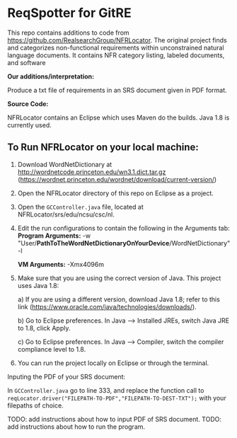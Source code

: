 ReqSpotter for GitRE
==========
This repo contains additions to code from https://github.com/RealsearchGroup/NFRLocator. 
The original project finds and categorizes non-functional requirements within unconstrained natural language documents. It contains NFR category listing, labeled documents, and software

**Our additions/interpretation:**

Produce a txt file of requirements in an SRS document given in PDF format. 

**Source Code:**

NFRLocator contains an Eclipse which uses Maven do the builds.  Java 1.8 is currently used.

## To Run NFRLocator on your local machine: ##

1. Download WordNetDictionary at http://wordnetcode.princeton.edu/wn3.1.dict.tar.gz (https://wordnet.princeton.edu/wordnet/download/current-version/)
2. Open the NFRLocator directory of this repo on Eclipse as a project. 
3. Open the `GCController.java` file, located at NFRLocator/srs/edu/ncsu/csc/nl.
4. Edit the run configurations to contain the following in the Arguments tab:
    **Program Arguments:** -w "User/**PathToTheWordNetDictionaryOnYourDevice**/WordNetDictionary" -l
    
    **VM Arguments:** -Xmx4096m  
    
4. Make sure that you are using the correct version of Java. This project uses Java 1.8:
    
    a) If you are using a different version, download Java 1.8; refer to this link (https://www.oracle.com/java/technologies/downloads/).
    
    b) Go to Eclipse preferences. In Java --> Installed JREs, switch Java JRE to 1.8, click Apply.
    
    c) Go to Eclipse preferences. In Java --> Compiler, switch the compiler compliance level to 1.8.
    
5. You can run the project locally on Eclipse or through the terminal.


Inputing the PDF of your SRS document:

In `GCController.java` go to line 333, and replace the function call to `reqLocator.driver("FILEPATH-TO-PDF","FILEPATH-TO-DEST-TXT");` with your filepaths of choice.

TODO: add instructions about how to input PDF of SRS document.
TODO: add instructions about how to run the program.
